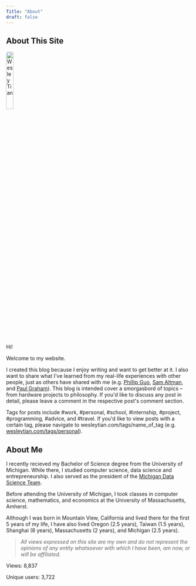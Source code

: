 ```yaml
---
Title: "About"
draft: false
---
```


## About This Site

<img src="/me2.jpg" alt="Wesley Tian"
        title="Me" style="width:20%;height:20%;border-radius:5px 25px" class="center"/>

Hi! 

Welcome to my website.

I created this blog because I enjoy writing and want to get better at it. I also want to share what I've learned from my real-life experiences with other people, just as others have shared with me (e.g. [Phillip Guo](www.pgbovine.net), [Sam Altman](blog.samaltman.com), and [Paul Graham](paulgraham.com)). This blog is intended cover a smorgasbord of topics – from hardware projects to philosophy. If you'd like to discuss any post in detail, please leave a comment in the respective post's comment section.

Tags for posts include #work, #personal, #school, #internship, #project, #programming, #advice, and #travel. If you'd like to view posts with a certain tag, please navigate to wesleytian.com/tags/name_of_tag (e.g. [wesleytian.com/tags/personal](/tags/personal)).

## About Me

I recently recieved my Bachelor of Science degree from the University of Michigan. While there, I studied computer science, data science and entrepreneurship. I also served as the president of the [Michigan Data Science Team](https://news.engin.umich.edu/2018/08/michigan-data-science-team-wrangles-big-data/).

Before attending the University of Michigan, I took classes in computer science, mathematics, and economics at the University of Massachusetts, Amherst.

Although I was born in Mountain View, California and lived there for the first 5 years of my life, I have also lived Oregon (2.5 years), Taiwan (1.5 years), Shanghai (8 years), Massachusetts (2 years), and Michigan (2.5 years).

> _All views expressed on this site are my own and do not represent the opinions of any entity whatsoever with which I have been, am now, or will be affiliated._

Views: 8,837 

Unique users: 3,722

